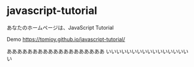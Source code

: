 # javascript-tutorial
あなたのホームページは、JavaScript Tutorial 

Demo
https://tomioy.github.io/javascript-tutorial/

あああああああああああああああああああ
いいいいいいいいいいいいいいいいい
